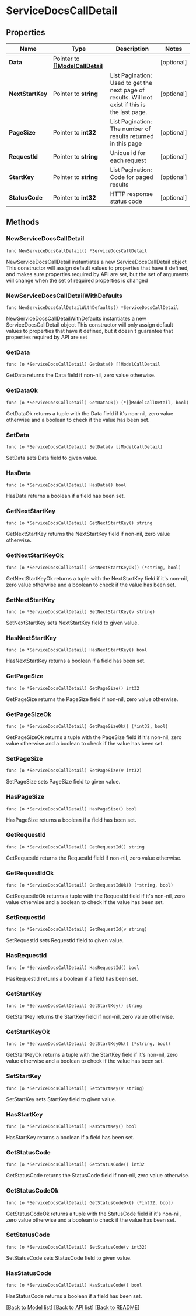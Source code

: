 # ServiceDocsCallDetail

## Properties

Name | Type | Description | Notes
------------ | ------------- | ------------- | -------------
**Data** | Pointer to [**[]ModelCallDetail**](ModelCallDetail.md) |  | [optional] 
**NextStartKey** | Pointer to **string** | List Pagination: Used to get the next page of results. Will not exist if this is the last page. | [optional] 
**PageSize** | Pointer to **int32** | List Pagination: The number of results returned in this page | [optional] 
**RequestId** | Pointer to **string** | Unique id for each request | [optional] 
**StartKey** | Pointer to **string** | List Pagination: Code for paged results | [optional] 
**StatusCode** | Pointer to **int32** | HTTP response status code | [optional] 

## Methods

### NewServiceDocsCallDetail

`func NewServiceDocsCallDetail() *ServiceDocsCallDetail`

NewServiceDocsCallDetail instantiates a new ServiceDocsCallDetail object
This constructor will assign default values to properties that have it defined,
and makes sure properties required by API are set, but the set of arguments
will change when the set of required properties is changed

### NewServiceDocsCallDetailWithDefaults

`func NewServiceDocsCallDetailWithDefaults() *ServiceDocsCallDetail`

NewServiceDocsCallDetailWithDefaults instantiates a new ServiceDocsCallDetail object
This constructor will only assign default values to properties that have it defined,
but it doesn't guarantee that properties required by API are set

### GetData

`func (o *ServiceDocsCallDetail) GetData() []ModelCallDetail`

GetData returns the Data field if non-nil, zero value otherwise.

### GetDataOk

`func (o *ServiceDocsCallDetail) GetDataOk() (*[]ModelCallDetail, bool)`

GetDataOk returns a tuple with the Data field if it's non-nil, zero value otherwise
and a boolean to check if the value has been set.

### SetData

`func (o *ServiceDocsCallDetail) SetData(v []ModelCallDetail)`

SetData sets Data field to given value.

### HasData

`func (o *ServiceDocsCallDetail) HasData() bool`

HasData returns a boolean if a field has been set.

### GetNextStartKey

`func (o *ServiceDocsCallDetail) GetNextStartKey() string`

GetNextStartKey returns the NextStartKey field if non-nil, zero value otherwise.

### GetNextStartKeyOk

`func (o *ServiceDocsCallDetail) GetNextStartKeyOk() (*string, bool)`

GetNextStartKeyOk returns a tuple with the NextStartKey field if it's non-nil, zero value otherwise
and a boolean to check if the value has been set.

### SetNextStartKey

`func (o *ServiceDocsCallDetail) SetNextStartKey(v string)`

SetNextStartKey sets NextStartKey field to given value.

### HasNextStartKey

`func (o *ServiceDocsCallDetail) HasNextStartKey() bool`

HasNextStartKey returns a boolean if a field has been set.

### GetPageSize

`func (o *ServiceDocsCallDetail) GetPageSize() int32`

GetPageSize returns the PageSize field if non-nil, zero value otherwise.

### GetPageSizeOk

`func (o *ServiceDocsCallDetail) GetPageSizeOk() (*int32, bool)`

GetPageSizeOk returns a tuple with the PageSize field if it's non-nil, zero value otherwise
and a boolean to check if the value has been set.

### SetPageSize

`func (o *ServiceDocsCallDetail) SetPageSize(v int32)`

SetPageSize sets PageSize field to given value.

### HasPageSize

`func (o *ServiceDocsCallDetail) HasPageSize() bool`

HasPageSize returns a boolean if a field has been set.

### GetRequestId

`func (o *ServiceDocsCallDetail) GetRequestId() string`

GetRequestId returns the RequestId field if non-nil, zero value otherwise.

### GetRequestIdOk

`func (o *ServiceDocsCallDetail) GetRequestIdOk() (*string, bool)`

GetRequestIdOk returns a tuple with the RequestId field if it's non-nil, zero value otherwise
and a boolean to check if the value has been set.

### SetRequestId

`func (o *ServiceDocsCallDetail) SetRequestId(v string)`

SetRequestId sets RequestId field to given value.

### HasRequestId

`func (o *ServiceDocsCallDetail) HasRequestId() bool`

HasRequestId returns a boolean if a field has been set.

### GetStartKey

`func (o *ServiceDocsCallDetail) GetStartKey() string`

GetStartKey returns the StartKey field if non-nil, zero value otherwise.

### GetStartKeyOk

`func (o *ServiceDocsCallDetail) GetStartKeyOk() (*string, bool)`

GetStartKeyOk returns a tuple with the StartKey field if it's non-nil, zero value otherwise
and a boolean to check if the value has been set.

### SetStartKey

`func (o *ServiceDocsCallDetail) SetStartKey(v string)`

SetStartKey sets StartKey field to given value.

### HasStartKey

`func (o *ServiceDocsCallDetail) HasStartKey() bool`

HasStartKey returns a boolean if a field has been set.

### GetStatusCode

`func (o *ServiceDocsCallDetail) GetStatusCode() int32`

GetStatusCode returns the StatusCode field if non-nil, zero value otherwise.

### GetStatusCodeOk

`func (o *ServiceDocsCallDetail) GetStatusCodeOk() (*int32, bool)`

GetStatusCodeOk returns a tuple with the StatusCode field if it's non-nil, zero value otherwise
and a boolean to check if the value has been set.

### SetStatusCode

`func (o *ServiceDocsCallDetail) SetStatusCode(v int32)`

SetStatusCode sets StatusCode field to given value.

### HasStatusCode

`func (o *ServiceDocsCallDetail) HasStatusCode() bool`

HasStatusCode returns a boolean if a field has been set.


[[Back to Model list]](../README.md#documentation-for-models) [[Back to API list]](../README.md#documentation-for-api-endpoints) [[Back to README]](../README.md)


